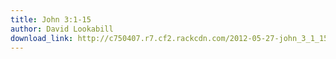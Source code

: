 ```yaml
---
title: John 3:1-15
author: David Lookabill
download_link: http://c750407.r7.cf2.rackcdn.com/2012-05-27-john_3_1_15.mp3
---
```

